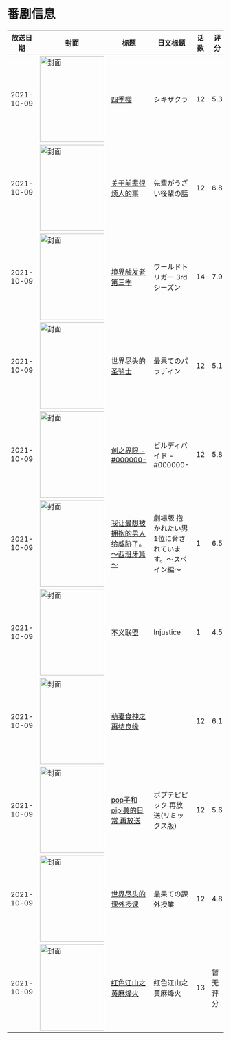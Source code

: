 # 番剧信息

|放送日期|封面|标题|日文标题|话数|评分|评分人数|
|---|---|---|---|---|---|---|
|2021-10-09|<img src="//lain.bgm.tv/pic/cover/c/1b/62/262547_5lLEP.jpg" alt="封面" style="width:150px;height:200px;object-fit:cover;">|[四季樱](https://bangumi.tv/subject/262547)|シキザクラ|12|5.3|139人评分|
|2021-10-09|<img src="//lain.bgm.tv/pic/cover/c/68/a5/309670_SCMw3.jpg" alt="封面" style="width:150px;height:200px;object-fit:cover;">|[关于前辈很烦人的事](https://bangumi.tv/subject/309670)|先輩がうざい後輩の話|12|6.8|3873人评分|
|2021-10-09|<img src="//lain.bgm.tv/pic/cover/c/3b/92/322967_I7iiz.jpg" alt="封面" style="width:150px;height:200px;object-fit:cover;">|[境界触发者 第三季](https://bangumi.tv/subject/322967)|ワールドトリガー 3rdシーズン|14|7.9|714人评分|
|2021-10-09|<img src="//lain.bgm.tv/pic/cover/c/73/b8/333442_Qc4zi.jpg" alt="封面" style="width:150px;height:200px;object-fit:cover;">|[世界尽头的圣骑士](https://bangumi.tv/subject/333442)|最果てのパラディン|12|5.1|1600人评分|
|2021-10-09|<img src="//lain.bgm.tv/pic/cover/c/bb/56/333623_OLySB.jpg" alt="封面" style="width:150px;height:200px;object-fit:cover;">|[创之界限 -#000000-](https://bangumi.tv/subject/333623)|ビルディバイド -#000000-|12|5.8|349人评分|
|2021-10-09|<img src="//lain.bgm.tv/pic/cover/c/33/b0/333716_b4UjF.jpg" alt="封面" style="width:150px;height:200px;object-fit:cover;">|[我让最想被拥抱的男人给威胁了。～西班牙篇～](https://bangumi.tv/subject/333716)|劇場版 抱かれたい男1位に脅されています。～スペイン編～|1|6.5|113人评分|
|2021-10-09|<img src="//lain.bgm.tv/pic/cover/c/59/dc/348396_77RKx.jpg" alt="封面" style="width:150px;height:200px;object-fit:cover;">|[不义联盟](https://bangumi.tv/subject/348396)|Injustice|1|4.5|15人评分|
|2021-10-09|<img src="//lain.bgm.tv/pic/cover/c/73/21/352153_d4HWk.jpg" alt="封面" style="width:150px;height:200px;object-fit:cover;">|[萌妻食神之再结良缘](https://bangumi.tv/subject/352153)||12|6.1|97人评分|
|2021-10-09|<img src="//lain.bgm.tv/pic/cover/c/06/08/353645_fwWCK.jpg" alt="封面" style="width:150px;height:200px;object-fit:cover;">|[pop子和pipi美的日常 再放送](https://bangumi.tv/subject/353645)|ポプテピピック 再放送(リミックス版)|12|5.6|229人评分|
|2021-10-09|<img src="//lain.bgm.tv/pic/cover/c/28/60/363301_63b3M.jpg" alt="封面" style="width:150px;height:200px;object-fit:cover;">|[世界尽头的课外授课](https://bangumi.tv/subject/363301)|最果ての課外授業|12|4.8|15人评分|
|2021-10-09|<img src="//lain.bgm.tv/pic/cover/c/bf/a8/408281_NuPUF.jpg" alt="封面" style="width:150px;height:200px;object-fit:cover;">|[红色江山之黄麻烽火](https://bangumi.tv/subject/408281)|红色江山之黄麻烽火|13|暂无评分|少于10人评分|
